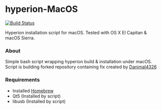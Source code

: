 # hyperion-MacOS

[![Build Status](https://travis-ci.org/TheMickeyMike/hyperion-MacOS.svg?branch=master)](https://travis-ci.org/TheMickeyMike/hyperion-MacOS)

Hyperion installation script for macOS. Tested with OS X El Capitan & macOS Sierra.

### About
Simple bash script wrapping hyperion build & installation under macOS. Script is building forked repository containing fix created by [Danimal4326](https://github.com/Danimal4326/hyperion/commit/d1ee432ba3e48749900cf0083278dbe1e65891ee)
### Requirements
* Installed [Homebrew](https://brew.sh/)
* Qt5 (Installed by script)
* libusb (Installed by script)
